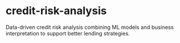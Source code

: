 # credit-risk-analysis
Data-driven credit risk analysis combining ML models and business interpretation to support better lending strategies.
